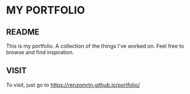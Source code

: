 # MY PORTFOLIO

## README
  This is my portfolio. A collection of the things I've worked on. Feel free to browse and find inspiration.

## VISIT
  To visit, just go to https://renzomrtn.github.io/portfolio/
